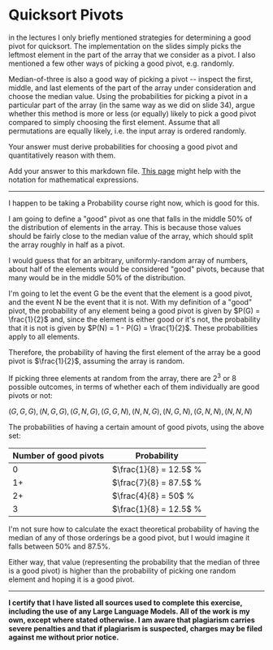 # Quicksort Pivots

in the lectures I only briefly mentioned strategies for determining a good pivot
for quicksort. The implementation on the slides simply picks the leftmost
element in the part of the array that we consider as a pivot. I also mentioned a
few other ways of picking a good pivot, e.g. randomly.

Median-of-three is also a good way of picking a pivot -- inspect the first,
middle, and last elements of the part of the array under consideration and
choose the median value. Using the probabilities for picking a pivot in a
particular part of the array (in the same way as we did on slide 34), argue
whether this method is more or less (or equally) likely to pick a good pivot
compared to simply choosing the first element. Assume that all permutations are
equally likely, i.e. the input array is ordered randomly.

Your answer must derive probabilities for choosing a good pivot and
quantitatively reason with them.

Add your answer to this markdown file. [This
page](https://docs.github.com/en/get-started/writing-on-github/working-with-advanced-formatting/writing-mathematical-expressions)
might help with the notation for mathematical expressions.

---

I happen to be taking a Probability course right now, which is good for this.

I am going to define a "good" pivot as one that falls in the middle 50% of the distribution of elements in the array. This is because those values should be fairly close to the median value of the array, which should split the array roughly in half as a pivot.

I would guess that for an arbitrary, uniformly-random array of numbers, about half of the elements would be considered "good" pivots, because that many would be in the middle 50% of the distribution.

I'm going to let the event G be the event that the element is a good pivot, and the event N be the event that it is not. With my definition of a "good" pivot, the probability of any element being a good pivot is given by $P(G) = \frac{1}{2}$ and, since the element is either good or it's not, the probability that it is not is given by $P(N) = 1 - P(G) = \frac{1}{2}$. These probabilities apply to all elements.

Therefore, the probability of having the first element of the array be a good pivot is $\frac{1}{2}$, assuming the array is random. 

If picking three elements at random from the array, there are $2^3$ or 8 possible outcomes, in terms of whether each of them individually are good pivots or not:

${(G, G, G), (N, G, G), (G, N, G), (G, G, N), (N, N, G), (N, G, N), (G, N, N), (N, N, N)}$

The probabilities of having a certain amount of good pivots, using the above set:

| Number of good pivots | Probability |
| --- | --- |
| 0 | $\frac{1}{8} = 12.5$ % |
| 1+ | $\frac{7}{8} = 87.5$ % |
| 2+ | $\frac{4}{8} = 50$ % |
| 3 | $\frac{1}{8} = 12.5$ % |

I'm not sure how to calculate the exact theoretical probability of having the median of any of those orderings be a good pivot, but I would imagine it falls between 50% and 87.5%. 

Either way, that value (representing the probability that the median of three is a good pivot) is higher than the probability of picking one random element and hoping it is a good pivot. 

--- 

**I certify that I have listed all sources used to complete this exercise, including the use
of any Large Language Models. All of the work is my own, except where stated
otherwise. I am aware that plagiarism carries severe penalties and that if plagiarism is
suspected, charges may be filed against me without prior notice.**